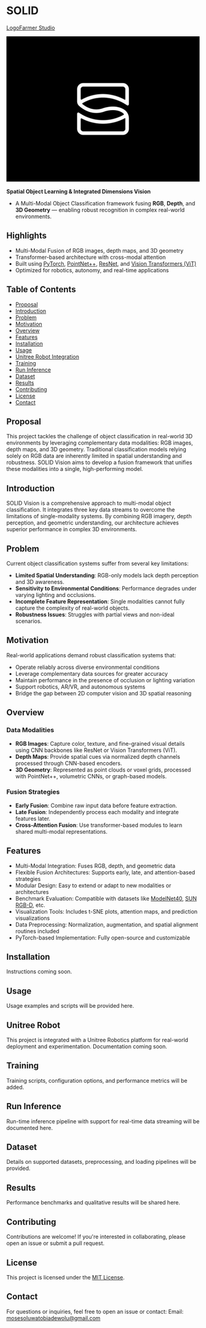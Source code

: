 # SOLID 

[LogoFarmer Studio](https://dribbble.com/shots/25590129-S-Eye-Logo-Design)

![solid-vision-logo](https://github.com/MosesTheRedSea/SOLID/blob/main/solid-vision-design.jpg)

**Spatial Object Learning & Integrated Dimensions Vision**
- A Multi-Modal Object Classification framework fusing **RGB**, **Depth**, and **3D Geometry** — enabling robust recognition in complex real-world environments.

## Highlights
- Multi-Modal Fusion of RGB images, depth maps, and 3D geometry
- Transformer-based architecture with cross-modal attention
- Built using [PyTorch](https://pytorch.org/), [PointNet++](https://arxiv.org/abs/1706.02413), [ResNet](https://arxiv.org/abs/1512.03385), and [Vision Transformers (ViT)](https://arxiv.org/abs/2010.11929)
- Optimized for robotics, autonomy, and real-time applications

## Table of Contents
- [Proposal](#proposal)
- [Introduction](#introduction)
- [Problem](#problem)
- [Motivation](#motivation)
- [Overview](#overview)
- [Features](#features)
- [Installation](#installation)
- [Usage](#usage)
- [Unitree Robot Integration](#unitree-robot)
- [Training](#training)
- [Run Inference](#run-inference)
- [Dataset](#dataset)
- [Results](#results)
- [Contributing](#contributing)
- [License](#license)
- [Contact](#contact)

## Proposal
This project tackles the challenge of object classification in real-world 3D environments by leveraging complementary data modalities: RGB images, depth maps, and 3D geometry. Traditional classification models relying solely on RGB data are inherently limited in spatial understanding and robustness. SOLID Vision aims to develop a fusion framework that unifies these modalities into a single, high-performing model.

## Introduction
SOLID Vision is a comprehensive approach to multi-modal object classification. It integrates three key data streams to overcome the limitations of single-modality systems. By combining RGB imagery, depth perception, and geometric understanding, our architecture achieves superior performance in complex 3D environments.

## Problem
Current object classification systems suffer from several key limitations:

- **Limited Spatial Understanding**: RGB-only models lack depth perception and 3D awareness.
- **Sensitivity to Environmental Conditions**: Performance degrades under varying lighting and occlusions.
- **Incomplete Feature Representation**: Single modalities cannot fully capture the complexity of real-world objects.
- **Robustness Issues**: Struggles with partial views and non-ideal scenarios.

## Motivation
Real-world applications demand robust classification systems that:

- Operate reliably across diverse environmental conditions
- Leverage complementary data sources for greater accuracy
- Maintain performance in the presence of occlusion or lighting variation
- Support robotics, AR/VR, and autonomous systems
- Bridge the gap between 2D computer vision and 3D spatial reasoning

## Overview

### Data Modalities

- **RGB Images**: Capture color, texture, and fine-grained visual details using CNN backbones like ResNet or Vision Transformers (ViT).
- **Depth Maps**: Provide spatial cues via normalized depth channels processed through CNN-based encoders.
- **3D Geometry**: Represented as point clouds or voxel grids, processed with PointNet++, volumetric CNNs, or graph-based models.

### Fusion Strategies

- **Early Fusion**: Combine raw input data before feature extraction.
- **Late Fusion**: Independently process each modality and integrate features later.
- **Cross-Attention Fusion**: Use transformer-based modules to learn shared multi-modal representations.

## Features

- Multi-Modal Integration: Fuses RGB, depth, and geometric data
- Flexible Fusion Architectures: Supports early, late, and attention-based strategies
- Modular Design: Easy to extend or adapt to new modalities or architectures
- Benchmark Evaluation: Compatible with datasets like [ModelNet40](https://modelnet.cs.princeton.edu/), [SUN RGB-D](https://rgbd.cs.princeton.edu/), etc.
- Visualization Tools: Includes t-SNE plots, attention maps, and prediction visualizations
- Data Preprocessing: Normalization, augmentation, and spatial alignment routines included
- PyTorch-based Implementation: Fully open-source and customizable

## Installation

Instructions coming soon.

## Usage

Usage examples and scripts will be provided here.

## Unitree Robot

This project is integrated with a Unitree Robotics platform for real-world deployment and experimentation. Documentation coming soon.

## Training

Training scripts, configuration options, and performance metrics will be added.


## Run Inference

Run-time inference pipeline with support for real-time data streaming will be documented here.

## Dataset

Details on supported datasets, preprocessing, and loading pipelines will be provided.

## Results

Performance benchmarks and qualitative results will be shared here.

## Contributing

Contributions are welcome! If you're interested in collaborating, please open an issue or submit a pull request.

## License

This project is licensed under the [MIT License](LICENSE).

## Contact

For questions or inquiries, feel free to open an issue or contact:
Email: [mosesoluwatobiadewolu@gmail.com](mailto:mosesoluwatobiadewolu@gmail.com)  
